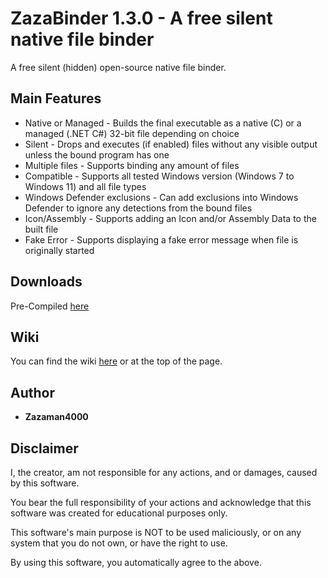 # ZazaBinder 1.3.0 - A free silent native file binder

A free silent (hidden) open-source native file binder.

## Main Features

* Native or Managed - Builds the final executable as a native (C) or a managed (.NET C#) 32-bit file depending on choice
* Silent - Drops and executes (if enabled) files without any visible output unless the bound program has one
* Multiple files - Supports binding any amount of files
* Compatible - Supports all tested Windows version (Windows 7 to Windows 11) and all file types
* Windows Defender exclusions - Can add exclusions into Windows Defender to ignore any detections from the bound files
* Icon/Assembly - Supports adding an Icon and/or Assembly Data to the built file
* Fake Error - Supports displaying a fake error message when file is originally started

## Downloads

Pre-Compiled [here](https://github.com/zazaman4000/ZazaBinder/releases/download/Binder/ZazaBinder.exe)

## Wiki

You can find the wiki [here](https://github.com/zazaman4000/ZazaBinder/wiki) or at the top of the page.

## Author

* **Zazaman4000**

## Disclaimer

I, the creator, am not responsible for any actions, and or damages, caused by this software.

You bear the full responsibility of your actions and acknowledge that this software was created for educational purposes only.

This software's main purpose is NOT to be used maliciously, or on any system that you do not own, or have the right to use.

By using this software, you automatically agree to the above.
